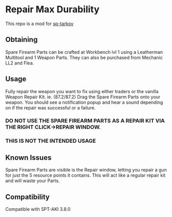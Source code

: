 # Repair Max Durability

This repo is a mod for [sp-tarkov](https://sp-tarkov.com/)

## Obtaining
Spare Firearm Parts can be crafted at Workbench lvl 1 using a Leatherman Multitool and 1 Weapon Parts.
They can also be purchased from Mechanic LL2 and Flea.

## Usage
Fully repair the weapon you want to fix using either traders or the vanilla Weapon Repair Kit. ie. (87.2/87.2)
Drag the Spare Firearm Parts onto your weapon. You should see a notification popup and hear a sound depending on if the repair was successful or a failure.

### DO NOT USE THE SPARE FIREARM PARTS AS A REPAIR KIT VIA THE RIGHT CLICK->REPAIR WINDOW.
### THIS IS NOT THE INTENDED USAGE

## Known Issues
Spare Firearm Parts are visible is the Repair window, letting you repair a gun for just the 5 resource points it contains. This will act like a regular repair kit and will waste your Parts.

## Compatibility 
Compatible with SPT-AKI 3.8.0
